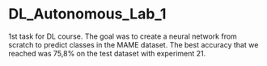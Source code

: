 # DL_Autonomous_Lab_1
1st task for DL course. The goal was to create a neural network from scratch to predict classes in the MAME dataset. The best accuracy that we reached was 75,8% on the test dataset with experiment 21.
